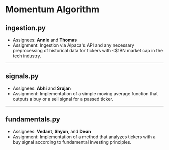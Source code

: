Momentum Algorithm
===

ingestion.py
---
* Assignees: **Annie** and **Thomas**
* Assignment: Ingestion via Alpaca's API and any necessary preprocessing of historical data for tickers with <$1BN market cap in the tech industry.

***

signals.py
---
* Assignees: **Abhi** and **Srujan**
* Assignment: Implementation of a simple moving average function that outputs a buy or a sell signal for a passed ticker.

***

fundamentals.py
---
* Assignees: **Vedant**, **Shyon**, and **Dean**
* Assignment: Implementation of a method that analyzes tickers with a buy signal according to fundamental investing principles. 